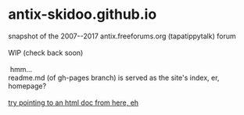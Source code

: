 # antix-skidoo.github.io
snapshot of the 2007--2017 antix.freeforums.org (tapatippytalk) forum
​<br><br>
WIP (check back soon)<br><br>
​
hmm...<br>
readme.md (of gh-pages branch) is served as the site's index, er, homepage?<br><br>
​
<a href="https://antix-skidoo.github.io/index2.html">try pointing to an html doc from here, eh</a>
